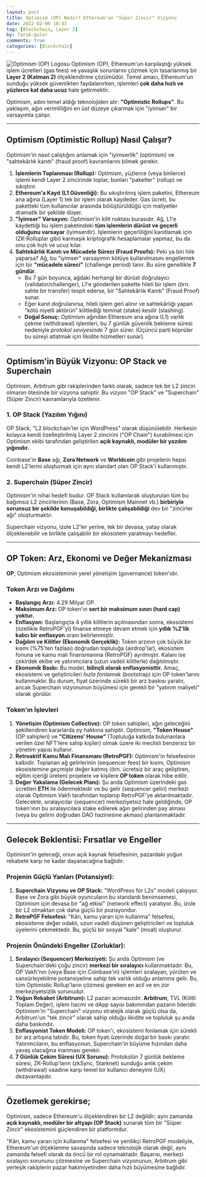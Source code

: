 ```yaml
---
layout: post
title: Optimism (OP) Nedir? Ethereum'un "Süper Zincir" Vizyonu
date: 2022-02-06 18:43
tag: [Blockchain, Layer 2]
by: faruk-guler
comments: true
categories: [Blockchain]
---
```


![Optimism (OP) Logosu](https://farukguler.com/assets/post_images/op-coin.jpg) Optimism (OP), Ethereum'un karşılaştığı yüksek işlem ücretleri (gas fees) ve yavaşlık sorunlarını çözmek için tasarlanmış bir **Layer 2 (Katman 2)** ölçeklendirme çözümüdür. Temel amacı, Ethereum'un sunduğu yüksek güvenlikten faydalanırken, işlemleri **çok daha hızlı ve yüzlerce kat daha ucuz** hale getirmektir.

Optimism, adını temel aldığı teknolojiden alır: **"Optimistic Rollups"**. Bu yaklaşım, ağın verimliliğini en üst düzeye çıkarmak için "iyimser" bir varsayımla çalışır.

---

## Optimism (Optimistic Rollup) Nasıl Çalışır?

Optimism'in nasıl çalıştığını anlamak için "iyimserlik" (optimism) ve "sahtekârlık kanıtı" (fraud proof) kavramlarını bilmek gerekir.

1.  **İşlemlerin Toplanması (Rollup):** Optimism, yüzlerce (veya binlerce) işlemi kendi Layer 2 zincirinde toplar, bunları "paketler" (rollup) ve sıkıştırır.
2.  **Ethereum'a Kayıt (L1 Güvenliği):** Bu sıkıştırılmış işlem paketini, Ethereum ana ağına (Layer 1) tek bir işlem olarak kaydeder. Gas ücreti, bu paketteki tüm kullanıcılar arasında bölüştürüldüğü için maliyetler dramatik bir şekilde düşer.
3.  **"İyimser" Varsayım:** Optimism'in kilit noktası burasıdır. Ağ, L1'e kaydettiği bu işlem paketindeki **tüm işlemlerin dürüst ve geçerli olduğunu varsayar** (iyimserdir). İşlemlerin geçerliliğini kanıtlamak için (ZK-Rolluplar gibi) karmaşık kriptografik hesaplamalar yapmaz, bu da onu çok hızlı ve ucuz kılar.
4.  **Sahtekârlık Kanıtı ve Mücadele Süreci (Fraud Proofs):** Peki ya biri hile yaparsa? Ağ, bu "iyimser" varsayımın kötüye kullanılmasını engellemek için bir **"mücadele süreci"** (challenge period) tanır. Bu süre genellikle **7 gündür**.
    * Bu 7 gün boyunca, ağdaki herhangi bir dürüst doğrulayıcı (validator/challenger), L1'e gönderilen pakette hileli bir işlem (örn. sahte bir transfer) tespit ederse, bir "Sahtekârlık Kanıtı" (Fraud Proof) sunar.
    * Eğer kanıt doğrulanırsa, hileli işlem geri alınır ve sahtekârlığı yapan "kötü niyetli aktörün" kilitlediği teminat (stake) kesilir (slashing).
    * **Doğal Sonuç:** Optimism ağından Ethereum ana ağına (L1) varlık çekme (withdrawal) işlemleri, bu 7 günlük güvenlik bekleme süresi nedeniyle *protokol seviyesinde* 7 gün sürer. (Üçüncü parti köprüler bu süreyi atlatmak için likidite hizmetleri sunar).

---

## Optimism'in Büyük Vizyonu: OP Stack ve Superchain

Optimism, Arbitrum gibi rakiplerinden farklı olarak, sadece tek bir L2 zinciri olmanın ötesinde bir vizyona sahiptir. Bu vizyon "OP Stack" ve "Superchain" (Süper Zincir) kavramlarıyla özetlenir.

### 1. OP Stack (Yazılım Yığını)

OP Stack, "L2 blockchain'ler için WordPress" olarak düşünülebilir. Herkesin kolayca kendi özelleştirilmiş Layer 2 zincirini ("OP Chain") kurabilmesi için Optimism ekibi tarafından geliştirilen **açık kaynaklı, modüler bir yazılım yığınıdır.**

Coinbase'in **Base** ağı, **Zora Network** ve **Worldcoin** gibi projelerin hepsi kendi L2'lerini oluşturmak için aynı standart olan OP Stack'i kullanmıştır.

### 2. Superchain (Süper Zincir)

Optimism'in nihai hedefi budur. OP Stack kullanılarak oluşturulan tüm bu bağımsız L2 zincirlerinin (Base, Zora, Optimism Mainnet vb.) **birbiriyle sorunsuz bir şekilde konuşabildiği, birlikte çalışabildiği** dev bir "zincirler ağı" oluşturmaktır.

Superchain vizyonu, izole L2'ler yerine, tek bir devasa, yatay olarak ölçeklenebilir ve birlikte çalışabilir bir ekosistem yaratmayı hedefler.

---

## OP Token: Arz, Ekonomi ve Değer Mekanizması

**OP**, Optimism ekosisteminin yerel yönetişim (governance) token'ıdır.

### Token Arzı ve Dağılımı

* **Başlangıç Arzı:** 4.29 Milyar OP.
* **Maksimum Arz:** OP token'ın **sert bir maksimum sınırı (hard cap) yoktur.**
* **Enflasyon:** Başlangıçta 4 yıllık kilitlerin açılmasından sonra, ekosistemi (özellikle RetroPGF'yi) finanse etmeye devam etmek için **yıllık %2'lik kalıcı bir enflasyon** oranı belirlenmiştir.
* **Dağılım ve Kilitler (Ekonomik Gerçeklik):** Token arzının çok büyük bir kısmı (%75'ten fazlası) doğrudan topluluğa (airdrop'lar), ekosistem fonuna ve kamu malı finansmanına (RetroPGF) ayrılmıştır. Kalanı ise çekirdek ekibe ve yatırımcılara (uzun vadeli kilitlerle) dağıtılmıştır.
* **Ekonomik Baskı:** Bu model, **bilinçli olarak enflasyonisttir.** Amaç, ekosistemi ve geliştiricileri *hızla fonlamak* (bootstrap) için OP token'larını kullanmaktır. Bu durum, fiyat üzerinde sürekli bir arz baskısı yaratır, ancak Superchain vizyonunun büyümesi için gerekli bir "yatırım maliyeti" olarak görülür.

### Token'ın İşlevleri

1.  **Yönetişim (Optimism Collective):** OP token sahipleri, ağın geleceğini şekillendiren kararlarda oy hakkına sahiptir. Optimism, **"Token House"** (OP sahipleri) ve **"Citizens' House"** (Topluluğa katkıda bulunanlara verilen özel NFT'lere sahip kişiler) olmak üzere iki meclisli benzersiz bir yönetim yapısı kullanır.
2.  **Retroaktif Kamu Malı Finansmanı (RetroPGF):** Optimism'in felsefesinin kalbidir. Toplanan ağ gelirlerinin (sequencer fees) bir kısmı, Optimism ekosistemine *geçmişte* değer katmış (örn. ücretsiz bir araç geliştiren, eğitim içeriği üreten) projelere ve kişilere **OP token** olarak hibe edilir.
3.  **Değer Yakalama (Gelecek Planı):** Şu anda Optimism üzerindeki gas ücretleri **ETH** ile ödenmektedir ve bu gelir (sequencer geliri) merkezi olarak Optimism Vakfı tarafından toplanıp RetroPGF'ye aktarılmaktadır. Gelecekte, sıralayıcılar (sequencer) merkeziyetsiz hale geldiğinde, OP token'ının bu sıralayıcılara stake edilerek ağın gelirinden pay alması (veya bu gelirin doğrudan DAO hazinesine akması) planlanmaktadır.

---

## Gelecek Beklentisi: Fırsatlar ve Engeller

Optimism'in geleceği, onun açık kaynak felsefesinin, pazardaki yoğun rekabete karşı ne kadar dayanacağına bağlıdır.

### Projenin Güçlü Yanları (Potansiyel):

1.  **Superchain Vizyonu ve OP Stack:** "WordPress for L2s" modeli çalışıyor. Base ve Zora gibi büyük oyuncuların bu standardı benimsemesi, Optimism için devasa bir "ağ etkisi" (network effect) yaratıyor. Bu, izole bir L2 olmaktan çok daha güçlü bir pozisyondur.
2.  **RetroPGF Felsefesi:** "Kârı, kamu yararı için kullanma" felsefesi, ekosisteme değer odaklı, uzun vadeli düşünen geliştiricileri ve topluluk üyelerini çekmektedir. Bu, güçlü bir sosyal "kale" (moat) oluşturur.

### Projenin Önündeki Engeller (Zorluklar):

1.  **Sıralayıcı (Sequencer) Merkeziyeti:** Şu anda Optimism (ve Superchain'deki çoğu zincir) **merkezi bir sıralayıcı** kullanmaktadır. Bu, OP Vakfı'nın (veya Base için Coinbase'in) işlemleri sıralayan, yürüten ve sansürleyebilme potansiyeline sahip tek varlık olduğu anlamına gelir. Bu, tüm Optimistic Rollup'ların çözmesi gereken en acil ve en zor merkeziyetsizlik sorunudur.
2.  **Yoğun Rekabet (Arbitrum):** L2 pazarı acımasızdır. **Arbitrum**, TVL (Kilitli Toplam Değer), işlem hacmi ve dApp sayısı bakımından pazarın lideridir. Optimism'in "Superchain" vizyonu stratejik olarak güçlü olsa da, Arbitrum'un "tek zincir" olarak sahip olduğu likidite ve topluluk şu anda daha baskındır.
3.  **Enflasyonist Token Modeli:** OP token'ı, ekosistemi fonlamak için sürekli bir arz artışına tabidir. Bu, token fiyatı üzerinde doğal bir baskı yaratır. Yatırımcıların, bu enflasyonun, Superchain'in büyüme hızından daha yavaş olacağına inanması gerekir.
4.  **7 Günlük Çekim Süresi (UX Sorunu):** Protokolün 7 günlük bekleme süresi, ZK-Rollup'ların (zkSync, Starknet) sunduğu anlık çekim (withdrawal) vaadine karşı temel bir kullanıcı deneyimi (UX) dezavantajıdır.

---

## Özetlemek gerekirse;

Optimism, sadece Ethereum'u ölçeklendiren bir L2 değildir; aynı zamanda **açık kaynaklı, modüler bir altyapı (OP Stack)** sunarak tüm bir "Süper Zincir" ekosistemini güçlendiren bir platformdur.

"Kârı, kamu yararı için kullanma" felsefesi ve yenilikçi RetroPGF modeliyle, Ethereum'un ölçeklenme savaşında sadece teknolojik olarak değil, aynı zamanda felsefi olarak da öncü bir rol oynamaktadır. Başarısı, merkezi sıralayıcı sorununu çözmesine ve Superchain vizyonunun, Arbitrum gibi yerleşik rakiplerin pazar hakimiyetinden daha hızlı büyümesine bağlıdır.